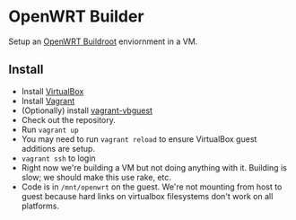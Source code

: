 # OpenWRT Builder

Setup an [OpenWRT Buildroot](http://wiki.openwrt.org/doc/howto/buildroot.exigence) enviornment in a VM.

## Install

* Install [VirtualBox](https://www.virtualbox.org)
* Install [Vagrant](http://vagrantup.com/)
* (Optionally) install [vagrant-vbguest](https://github.com/dotless-de/vagrant-vbguest)
* Check out the repository.
* Run `vagrant up`
* You may need to run `vagrant reload` to ensure VirtualBox guest additions are setup.
* `vagrant ssh` to login
* Right now we're building a VM but not doing anything with it. Building is slow; we should make this use rake, etc.
* Code is in `/mnt/openwrt` on the guest. We're not mounting from host to guest because hard links on virtualbox filesystems don't work on all platforms.
